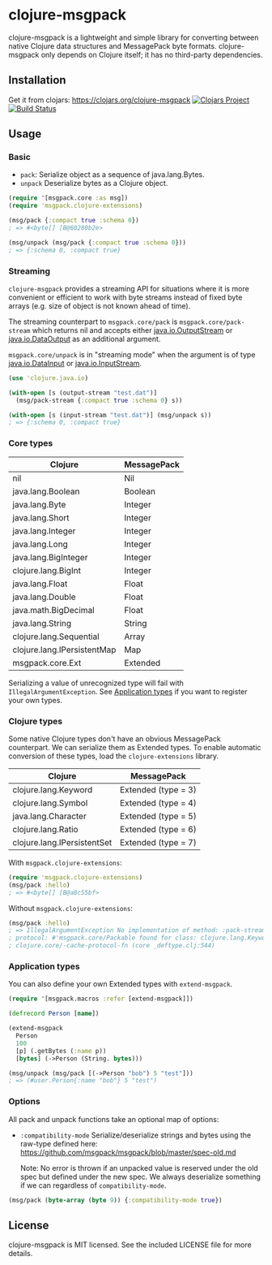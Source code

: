 # clojure-msgpack

clojure-msgpack is a lightweight and simple library for converting
between native Clojure data structures and MessagePack byte formats.
clojure-msgpack only depends on Clojure itself; it has no third-party
dependencies.

## Installation

Get it from clojars: https://clojars.org/clojure-msgpack
[![Clojars Project](http://clojars.org/clojure-msgpack/latest-version.svg)](https://clojars.org/clojure-msgpack)
[![Build Status](https://travis-ci.org/edma2/clojure-msgpack.svg?branch=master)](https://travis-ci.org/edma2/clojure-msgpack)

## Usage

### Basic
* ```pack```: Serialize object as a sequence of java.lang.Bytes.
* ```unpack``` Deserialize bytes as a Clojure object.
```clojure
(require '[msgpack.core :as msg])
(require 'msgpack.clojure-extensions)

(msg/pack {:compact true :schema 0})
; => #<byte[] [B@60280b2e>

(msg/unpack (msg/pack {:compact true :schema 0}))
; => {:schema 0, :compact true}
`````

### Streaming
`clojure-msgpack` provides a streaming API for situations where it is more
convenient or efficient to work with byte streams instead of fixed byte arrays
(e.g. size of object is not known ahead of time).

The streaming counterpart to `msgpack.core/pack` is `msgpack.core/pack-stream`
which returns nil and accepts either
[java.io.OutputStream](http://docs.oracle.com/javase/7/docs/api/java/io/OutputStream.html)
or
[java.io.DataOutput](http://docs.oracle.com/javase/7/docs/api/java/io/DataOutput.html)
as an additional argument.

`msgpack.core/unpack` is in "streaming mode" when the argument is of type
[java.io.DataInput](http://docs.oracle.com/javase/7/docs/api/java/io/DataInput.html)
or
[java.io.InputStream](http://docs.oracle.com/javase/7/docs/api/java/io/InputStream.html).

```clojure
(use 'clojure.java.io)

(with-open [s (output-stream "test.dat")]
  (msg/pack-stream {:compact true :schema 0} s))

(with-open [s (input-stream "test.dat")] (msg/unpack s))
; => {:schema 0, :compact true}
```

### Core types

Clojure			                | MessagePack
----------------------------|------------
nil			                    | Nil
java.lang.Boolean	          | Boolean
java.lang.Byte	            | Integer
java.lang.Short	            | Integer
java.lang.Integer	          | Integer
java.lang.Long	            | Integer
java.lang.BigInteger	      | Integer
clojure.lang.BigInt	        | Integer
java.lang.Float		          | Float
java.lang.Double	          | Float
java.math.BigDecimal	      | Float
java.lang.String	          | String
clojure.lang.Sequential	    | Array
clojure.lang.IPersistentMap | Map
msgpack.core.Ext	          | Extended

Serializing a value of unrecognized type will fail with `IllegalArgumentException`.  See [Application types](#application-types) if you want to register your own types.

### Clojure types
Some native Clojure types don't have an obvious MessagePack counterpart. We can
serialize them as Extended types. To enable automatic conversion of these
types, load the `clojure-extensions` library.

Clojure			    | MessagePack
----------------------------|------------
clojure.lang.Keyword	    | Extended (type = 3)
clojure.lang.Symbol	    | Extended (type = 4)
java.lang.Character	    | Extended (type = 5)
clojure.lang.Ratio	    | Extended (type = 6)
clojure.lang.IPersistentSet | Extended (type = 7)

With `msgpack.clojure-extensions`:
```clojure
(require 'msgpack.clojure-extensions)
(msg/pack :hello)
; => #<byte[] [B@a8c55bf>
```

Without `msgpack.clojure-extensions`:
```clojure
(msg/pack :hello)
; => IllegalArgumentException No implementation of method: :pack-stream of
; protocol: #'msgpack.core/Packable found for class: clojure.lang.Keyword
; clojure.core/-cache-protocol-fn (core _deftype.clj:544)
```

### <a name="application-types">Application types</a>
You can also define your own Extended types with `extend-msgpack`.

```clojure
(require '[msgpack.macros :refer [extend-msgpack]])

(defrecord Person [name])

(extend-msgpack
  Person
  100
  [p] (.getBytes (:name p))
  [bytes] (->Person (String. bytes)))

(msg/unpack (msg/pack [(->Person "bob") 5 "test"]))
; => (#user.Person{:name "bob"} 5 "test")
```

### Options
All pack and unpack functions take an optional map of options:
* `:compatibility-mode`
  Serialize/deserialize strings and bytes using the raw-type defined here:
  https://github.com/msgpack/msgpack/blob/master/spec-old.md

  Note: No error is thrown if an unpacked value is reserved under the old spec
  but defined under the new spec. We always deserialize something if we can
  regardless of `compatibility-mode`.

```clojure
(msg/pack (byte-array (byte 9)) {:compatibility-mode true})
```

## License
clojure-msgpack is MIT licensed. See the included LICENSE file for more details.
